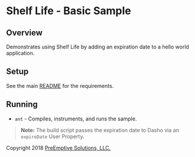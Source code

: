 # Shelf Life - Basic Sample

## Overview

Demonstrates using Shelf Life by adding an expiration date to a hello world application.

## Setup

See the main [README](../README.md) for the requirements.

## Running

* `ant` - Compiles, instruments, and runs the sample.

>**Note:** The build script passes the expiration date to Dasho via an `expireDate` User Property.

Copyright 2018 [PreEmptive Solutions, LLC.](https://www.preemptive.com)
